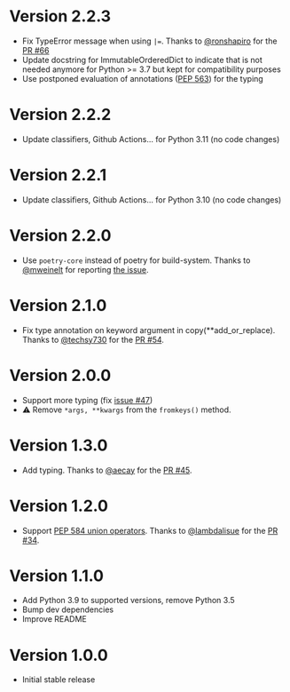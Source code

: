 # Version 2.2.3

- Fix TypeError message when using `|=`. Thanks to [@ronshapiro](https://github.com/ronshapiro) for the [PR #66](https://github.com/corenting/immutabledict/pull/66)
- Update docstring for ImmutableOrderedDict to indicate that is not needed anymore for Python >= 3.7 but kept for compatibility purposes
- Use postponed evaluation of annotations ([PEP 563](https://peps.python.org/pep-0563/)) for the typing

# Version 2.2.2

- Update classifiers, Github Actions... for Python 3.11 (no code changes)

# Version 2.2.1

- Update classifiers, Github Actions... for Python 3.10 (no code changes)

# Version 2.2.0

- Use `poetry-core` instead of poetry for build-system. Thanks to [@mweinelt](https://github.com/mweinelt) for reporting [the issue](https://github.com/corenting/immutabledict/issues/56).

# Version 2.1.0

- Fix type annotation on keyword argument in copy(**add_or_replace). Thanks to [@techsy730](https://github.com/techsy730) for the [PR #54](https://github.com/corenting/immutabledict/pull/54).

# Version 2.0.0

- Support more typing (fix [issue #47](https://github.com/corenting/immutabledict/issues/47))
- ⚠️ Remove `*args, **kwargs` from the `fromkeys()` method.

# Version 1.3.0

- Add typing. Thanks to [@aecay](https://github.com/aecay) for the [PR #45](https://github.com/corenting/immutabledict/pull/45).

# Version 1.2.0

- Support [PEP 584 union operators](https://www.python.org/dev/peps/pep-0584/). Thanks to [@lambdalisue](https://github.com/lambdalisue) for the [PR #34](https://github.com/corenting/immutabledict/pull/34).

# Version 1.1.0

- Add Python 3.9 to supported versions, remove Python 3.5
- Bump dev dependencies
- Improve README

# Version 1.0.0

- Initial stable release
